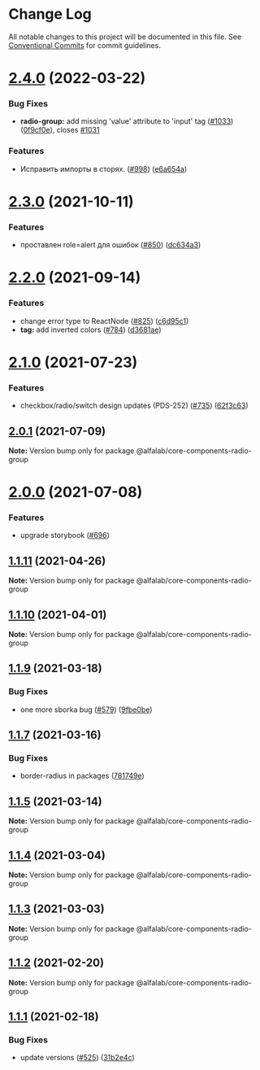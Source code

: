 # Change Log

All notable changes to this project will be documented in this file.
See [Conventional Commits](https://conventionalcommits.org) for commit guidelines.

# [2.4.0](https://github.com/core-ds/core-components/compare/@alfalab/core-components-radio-group@2.3.0...@alfalab/core-components-radio-group@2.4.0) (2022-03-22)


### Bug Fixes

* **radio-group:** add missing 'value' attribute to 'input' tag ([#1033](https://github.com/core-ds/core-components/issues/1033)) ([0f9cf0e](https://github.com/core-ds/core-components/commit/0f9cf0ecd74f4764ccd0b2839ba0cdf1b96e75cb)), closes [#1031](https://github.com/core-ds/core-components/issues/1031)


### Features

* Исправить импорты в сторях. ([#998](https://github.com/core-ds/core-components/issues/998)) ([e6a654a](https://github.com/core-ds/core-components/commit/e6a654a0599451c7d149484cb61d8067eed083b7))





# [2.3.0](https://github.com/core-ds/core-components/compare/@alfalab/core-components-radio-group@2.2.0...@alfalab/core-components-radio-group@2.3.0) (2021-10-11)


### Features

* проставлен role=alert для ошибок ([#850](https://github.com/core-ds/core-components/issues/850)) ([dc634a3](https://github.com/core-ds/core-components/commit/dc634a3d008accfab10192ce234c12ef0ecc7fa9))





# [2.2.0](https://github.com/core-ds/core-components/compare/@alfalab/core-components-radio-group@2.1.0...@alfalab/core-components-radio-group@2.2.0) (2021-09-14)


### Features

* change error type to ReactNode ([#825](https://github.com/core-ds/core-components/issues/825)) ([c6d95c1](https://github.com/core-ds/core-components/commit/c6d95c1c6239f2b2a3bf2c1639554d8500e794f3))
* **tag:** add inverted colors ([#784](https://github.com/core-ds/core-components/issues/784)) ([d3681ae](https://github.com/core-ds/core-components/commit/d3681aeefe02e5f481d066013911a1877a165bb2))





# [2.1.0](https://github.com/core-ds/core-components/compare/@alfalab/core-components-radio-group@2.0.1...@alfalab/core-components-radio-group@2.1.0) (2021-07-23)


### Features

* checkbox/radio/switch design updates (PDS-252) ([#735](https://github.com/core-ds/core-components/issues/735)) ([62f3c63](https://github.com/core-ds/core-components/commit/62f3c63279872a80ffb1c018b08addf897597b26))





## [2.0.1](https://github.com/core-ds/core-components/compare/@alfalab/core-components-radio-group@2.0.0...@alfalab/core-components-radio-group@2.0.1) (2021-07-09)

**Note:** Version bump only for package @alfalab/core-components-radio-group





# [2.0.0](https://github.com/core-ds/core-components/compare/@alfalab/core-components-radio-group@1.1.11...@alfalab/core-components-radio-group@2.0.0) (2021-07-08)


### Features

* upgrade storybook ([#696](https://github.com/core-ds/core-components/issues/696))

## [1.1.11](https://github.com/core-ds/core-components/compare/@alfalab/core-components-radio-group@1.1.10...@alfalab/core-components-radio-group@1.1.11) (2021-04-26)

**Note:** Version bump only for package @alfalab/core-components-radio-group





## [1.1.10](https://github.com/core-ds/core-components/compare/@alfalab/core-components-radio-group@1.1.9...@alfalab/core-components-radio-group@1.1.10) (2021-04-01)

**Note:** Version bump only for package @alfalab/core-components-radio-group





## [1.1.9](https://github.com/core-ds/core-components/compare/@alfalab/core-components-radio-group@1.1.7...@alfalab/core-components-radio-group@1.1.9) (2021-03-18)


### Bug Fixes

* one more sborka bug ([#579](https://github.com/core-ds/core-components/issues/579)) ([9fbe0be](https://github.com/core-ds/core-components/commit/9fbe0beca56ec5971de78b3f6cda25305b260efc))





## [1.1.7](https://github.com/core-ds/core-components/compare/@alfalab/core-components-radio-group@1.1.5...@alfalab/core-components-radio-group@1.1.7) (2021-03-16)


### Bug Fixes

* border-radius in packages ([781749e](https://github.com/core-ds/core-components/commit/781749ef38aefd5a6707ac56d2e297dce9f3e073))





## [1.1.5](https://github.com/core-ds/core-components/compare/@alfalab/core-components-radio-group@1.1.4...@alfalab/core-components-radio-group@1.1.5) (2021-03-14)

**Note:** Version bump only for package @alfalab/core-components-radio-group





## [1.1.4](https://github.com/core-ds/core-components/compare/@alfalab/core-components-radio-group@1.1.3...@alfalab/core-components-radio-group@1.1.4) (2021-03-04)

**Note:** Version bump only for package @alfalab/core-components-radio-group





## [1.1.3](https://github.com/core-ds/core-components/compare/@alfalab/core-components-radio-group@1.1.2...@alfalab/core-components-radio-group@1.1.3) (2021-03-03)

**Note:** Version bump only for package @alfalab/core-components-radio-group





## [1.1.2](https://github.com/core-ds/core-components/compare/@alfalab/core-components-radio-group@1.1.1...@alfalab/core-components-radio-group@1.1.2) (2021-02-20)

**Note:** Version bump only for package @alfalab/core-components-radio-group





## [1.1.1](https://github.com/core-ds/core-components/compare/@alfalab/core-components-radio-group@1.1.0...@alfalab/core-components-radio-group@1.1.1) (2021-02-18)


### Bug Fixes

* update versions ([#525](https://github.com/core-ds/core-components/issues/525)) ([31b2e4c](https://github.com/core-ds/core-components/commit/31b2e4c92fde6e2b63a3391a4e053cd328e93e70))
